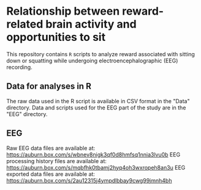 # Relationship between reward-related brain activity and opportunities to sit

This repository contains `R` scripts to analyze reward associated with sitting down or squatting while undergoing electroencephalographic (EEG) recording. 

## Data for analyses in R
The raw data used in the R script is available in CSV format in the "Data" directory. Data and scripts used for the EEG part of the study are in the "EEG" directory.

## EEG 
Raw EEG data files are available at: https://auburn.box.com/s/wbnev8nigk3qf0d8hmfsq1nnia3lvu0b
EEG processing history files are available at: https://auburn.box.com/s/mqbfhk0tbamj2hyq4oh3wxropeh8an3u
EEG exported data files are available at: https://auburn.box.com/s/2au12315j4ympdlbbay9cwg99jmnh4bh
